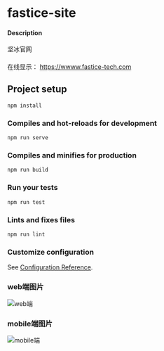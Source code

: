 # fastice-site

#### Description
坚冰官网

####
在线显示： https://wwww.fastice-tech.com


## Project setup
```
npm install
```

### Compiles and hot-reloads for development
```
npm run serve
```

### Compiles and minifies for production
```
npm run build
```

### Run your tests
```
npm run test
```

### Lints and fixes files
```
npm run lint
```

### Customize configuration
See [Configuration Reference](https://cli.vuejs.org/config/).

### web端图片
![web端](https://github.com/xudaile/fastice-tech/tree/master/static/other/web.png)

### mobile端图片
![mobile端](https://github.com/xudaile/fastice-tech/tree/master/static/other/mobile.png)
